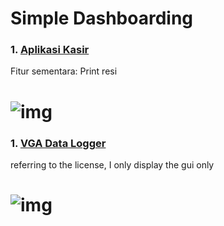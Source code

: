 # Simple Dashboarding

### 1. [Aplikasi Kasir](https://github.com/lintabong/Python-Dashboarding/tree/main/Aplikasi-Kasir)
<p>Fitur sementara: Print resi</p> 

![img](https://github.com/lintabong/Python-Dashboarding/blob/main/Aplikasi-Kasir/kasir.png)
=====

### 1. [VGA Data Logger](https://github.com/lintabong/Python-Dashboarding/tree/main/VGAscale)
<p>referring to the license, I only display the gui only</p>

![img](https://github.com/lintabong/Python-Dashboarding/blob/main/VGAscale/vga-datalogger.png)
=====
